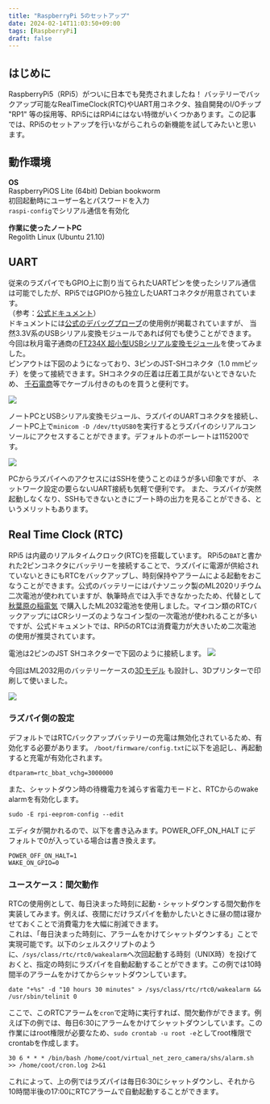 ```yaml
---
title: "RaspberryPi 5のセットアップ"
date: 2024-02-14T11:03:50+09:00
tags: [RaspberryPi]
draft: false
---
```

## はじめに
RaspberryPi5（RPi5）がついに日本でも発売されましたね！
バッテリーでバックアップ可能なRealTimeClock(RTC)やUART用コネクタ、独自開発のI/Oチップ "RP1" 等の採用等、RPi5にはRPi4にはない特徴がいくつかあります。この記事では、RPi5のセットアップを行いながらこれらの新機能を試してみたいと思います。

## 動作環境
**OS**  
RaspberryPiOS Lite (64bit) Debian bookworm  
初回起動時にユーザー名とパスワードを入力  
`raspi-config`でシリアル通信を有効化  

**作業に使ったノートPC**    
Regolith Linux (Ubuntu 21.10)

## UART
従来のラズパイでもGPIO上に割り当てられたUARTピンを使ったシリアル通信は可能でしたが、RPi5ではGPIOから独立したUARTコネクタが用意されています。  
（参考：[公式ドキュメント](https://www.raspberrypi.com/documentation/computers/raspberry-pi-5.html#uart-connector)）  
ドキュメントには[公式のデバッグプローブ](https://www.raspberrypi.com/documentation/microcontrollers/debug-probe.html)の使用例が掲載されていますが、
当然3.3V系のUSBシリアル変換モジュールであれば何でも使うことができます。今回は秋月電子通商の[FT234X 超小型USBシリアル変換モジュール](https://akizukidenshi.com/catalog/g/g108461/)を使ってみました。  
ピンアウトは下図のようになっており、3ピンのJST-SHコネクタ（1.0 mmピッチ）を使って接続できます。SHコネクタの圧着は圧着工具がないとできないため、
[千石電商](https://www.sengoku.co.jp/mod/sgk_cart/search.php?cid=4283)等でケーブル付きのものを買うと便利です。

![](/images/rpi5/uart.png)

ノートPCとUSBシリアル変換モジュール、ラズパイのUARTコネクタを接続し、ノートPC上で`minicom -D /dev/ttyUSB0`を実行するとラズパイのシリアルコンソールにアクセスすることができます。デフォルトのボーレートは115200です。

![](/images/rpi/serial_console.png)

PCからラズパイへのアクセスにはSSHを使うことのほうが多い印象ですが、
ネットワーク設定の要らないUART接続も気軽で便利です。
また、ラズパイが突然起動しなくなり、SSHもできないときにブート時の出力を見ることができる、というメリットもあります。

## Real Time Clock (RTC)
  RPi5 は内蔵のリアルタイムクロック(RTC)を搭載しています。 RPi5の`BAT`と書かれた2ピンコネクタにバッテリーを接続することで、ラズパイに電源が供給されていないときにもRTCをバックアップし、時刻保持やアラームによる起動をおこなうことができます。公式のバッテリーにはパナソニック製のML2020リチウム二次電池が使われていますが、執筆時点では入手できなかったため、代替として [秋葉原の稲電気](https://www.google.co.jp/maps?q=%E6%9D%B1%E4%BA%AC%E9%83%BD%E5%8D%83%E4%BB%A3%E7%94%B0%E5%8C%BA%E5%A4%96%E7%A5%9E%E7%94%B0%EF%BC%91%E2%88%92%EF%BC%91%EF%BC%90%E2%88%92%EF%BC%91%EF%BC%91+%E7%A8%B2%E9%9B%BB%E6%A9%9F%EF%BC%88%E6%A0%AA%EF%BC%89&hl=ja&ie=UTF8&ll=35.698771,139.770856&spn=0.007946,0.016512&sll=35.698754,139.77077&sspn=0.007946,0.016512&oq=%E6%9D%B1%E4%BA%AC%E9%83%BD%E5%8D%83%E4%BB%A3%E7%94%B0%E5%8C%BA%E5%A4%96%E7%A5%9E%E7%94%B01-10-11%E3%80%80%E7%A8%B2&brcurrent=3,0x60188c1d19d478ff:0x8738b18b0465d817,0&hq=%E6%9D%B1%E4%BA%AC%E9%83%BD%E5%8D%83%E4%BB%A3%E7%94%B0%E5%8C%BA%E5%A4%96%E7%A5%9E%E7%94%B0%EF%BC%91%E2%88%92%EF%BC%91%EF%BC%90%E2%88%92%EF%BC%91%EF%BC%91+%E7%A8%B2%E9%9B%BB%E6%A9%9F%EF%BC%88%E6%A0%AA%EF%BC%89&t=m&z=17) で購入したML2032電池を使用しました。マイコン類のRTCバックアップにはCRシリーズのようなコイン型の一次電池が使われることが多いですが、公式ドキュメントでは、RPi5のRTCは消費電力が大きいため二次電池の使用が推奨されています。
  
  電池は2ピンのJST SHコネクターで下図のように接続します。
  ![](/images/rpi5/rtc.png)
  
  今回はML2032用のバッテリーケースの[3Dモデル](https://www.printables.com/model/763228-ml2032-coin-battery-holder) も設計し、3Dプリンターで印刷して使いました。
  
  ![](https://media.printables.com/media/prints/763228/images/5946592_4405a640-32fc-4d6b-836e-ac848ddbdb41_f4461794-0f60-4ea4-bd25-681d3daf7f83/thumbs/inside/1280x960/jpg/ml2032_holder.webp)
  
  ### ラズパイ側の設定
  デフォルトではRTCバックアップバッテリーの充電は無効化されているため、有効化する必要があります。
  `/boot/firmware/config.txt`に以下を追記し、再起動すると充電が有効化されます。
  ```
  dtparam=rtc_bbat_vchg=3000000
  ```
  また、シャットダウン時の待機電力を減らす省電力モードと、RTCからのwake alarmを有効化します。
  ```
  sudo -E rpi-eeprom-config --edit
  ```
  エディタが開かれるので、以下を書き込みます。POWER_OFF_ON_HALT にデフォルトで0が入っている場合は書き換えます。
  ```
  POWER_OFF_ON_HALT=1 
  WAKE_ON_GPIO=0
  ```
  ### ユースケース：間欠動作
  RTCの使用例として、毎日決まった時刻に起動・シャットダウンする間欠動作を実装してみます。例えば、夜間にだけラズパイを動かしたいときに昼の間は寝かせておくことで消費電力を大幅に削減できます。  
  これは、「毎日決まった時刻に、アラームをかけてシャットダウンする」ことで実現可能です。以下のシェルスクリプトのように、`/sys/class/rtc/rtc0/wakealarm`へ次回起動する時刻（UNIX時）を投げておくと、指定の時刻にラズパイを自動起動することができます。この例では10時間半のアラームをかけてからシャットダウンしています。
  ```
  date "+%s" -d "10 hours 30 minutes" > /sys/class/rtc/rtc0/wakealarm && /usr/sbin/telinit 0
  ```
  ここで、このRTCアラームを`cron`で定時に実行すれば、間欠動作ができます。例えば下の例では、毎日6:30にアラームをかけてシャットダウンしています。この作業にはroot権限が必要なため、`sudo crontab -u root -e`としてroot権限でcrontabを作成します。
  ```
  30 6 * * * /bin/bash /home/coot/virtual_net_zero_camera/shs/alarm.sh >> /home/coot/cron.log 2>&1
  ```
  これによって、上の例ではラズパイは毎日6:30にシャットダウンし、それから10時間半後の17:00にRTCアラームで自動起動することができます。